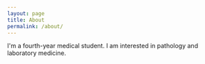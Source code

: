 ```yaml
---
layout: page
title: About
permalink: /about/
---
```


I'm a fourth-year medical student. I am interested in pathology and laboratory medicine.
